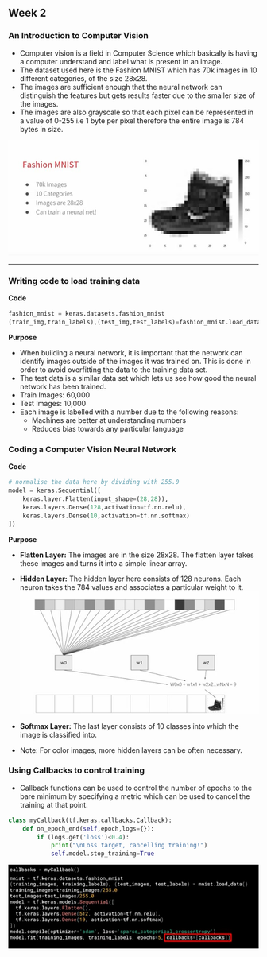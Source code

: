 ## Week 2

### An Introduction to Computer Vision

- Computer vision is a field in Computer Science which basically is having a computer understand and label what is present in an image.
- The dataset used here is the Fashion MNIST which has 70k images in 10 different categories, of the size 28x28.
- The images are sufficient enough that the neural network can distinguish the features but gets results faster due to the smaller size of the images.
- The images are also grayscale so that each pixel can be represented in a value of 0-255 i.e 1 byte per pixel therefore the entire image is 784 bytes in size.

![fmnist](./images/fminst.jpg)

---

### Writing code to load training data

**Code**

```py
fashion_mnist = keras.datasets.fashion_mnist
(train_img,train_labels),(test_img,test_labels)=fashion_mnist.load_data()
```

**Purpose**

- When building a neural network, it is important that the network can identify images outside of the images it was trained on. This is done in order to avoid overfitting the data to the training data set.
- The test data is a similar data set which lets us see how good the neural network has been trained.
- Train Images: 60,000
- Test Images: 10,000
- Each image is labelled with a number due to the following reasons:
  - Machines are better at understanding numbers
  - Reduces bias towards any particular language

### Coding a Computer Vision Neural Network

**Code**

```py
# normalise the data here by dividing with 255.0
model = keras.Sequential([
    keras.layer.Flatten(input_shape=(28,28)),
    keras.layers.Dense(128,activation=tf.nn.relu),
    keras.layers.Dense(10,activation=tf.nn.softmax)
])
```

**Purpose**

- **Flatten Layer:** The images are in the size 28x28. The flatten layer takes these images and turns it into a simple linear array.
- **Hidden Layer:** The hidden layer here consists of 128 neurons. Each neuron takes the 784 values and associates a particular weight to it.
  ![hidden](./images/hidden.jpg)
- **Softmax Layer:** The last layer consists of 10 classes into which the image is classified into.

- Note: For color images, more hidden layers can be often necessary.

### Using Callbacks to control training

- Callback functions can be used to control the number of epochs to the bare minimum by specifying a metric which can be used to cancel the training at that point.

```py
class myCallback(tf.keras.callbacks.Callback):
    def on_epoch_end(self,epoch,logs={}):
        if (logs.get('loss')<0.4):
            print("\nLoss target, cancelling training!")
            self.model.stop_training=True
```

![code](./images/code.jpg)
